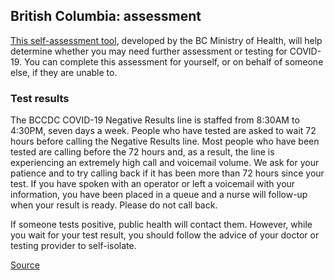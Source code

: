 ## British Columbia: assessment

[This self-assessment tool](https://covid19.thrive.health/), developed by the BC Ministry of Health, will help determine whether you may need further assessment or testing for COVID-19. You can complete this assessment for yourself, or on behalf of someone else, if they are unable to.

### Test results

The BCCDC COVID-19 Negative Results line is staffed from 8:30AM to 4:30PM, seven days a week. People who have tested are asked to wait 72 hours before calling the Negative Results line. Most people who have been tested are calling before the 72 hours and, as a result, the line is experiencing an extremely high call and voicemail volume. We ask for your patience and to try calling back if it has been more than 72 hours since your test. If you have spoken with an operator or left a voicemail with your information, you have been placed in a queue and a nurse will follow-up when your result is ready. Please do not call back.

If someone tests positive, public health will contact them. However, while you wait for your test result, you should follow the advice of your doctor or testing provider to self-isolate.

[Source](http://www.bccdc.ca/health-info/diseases-conditions/covid-19/testing-isolation)

